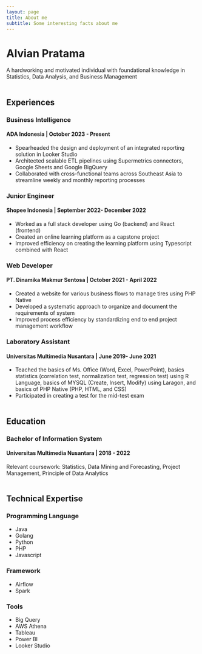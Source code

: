 ```yaml
---
layout: page
title: About me
subtitle: Some interesting facts about me
---
```


# Alvian Pratama

A hardworking and motivated individual with foundational knowledge in Statistics, Data Analysis, and Business Management <br /> <br />

## Experiences <br />

### Business Intelligence

#### ADA Indonesia | October 2023 - Present

- Spearheaded the design and deployment of an integrated reporting solution in Looker Studio
- Architected scalable ETL pipelines using Supermetrics connectors, Google Sheets and Google BigQuery
- Collaborated with cross-functional teams across Southeast Asia to streamline weekly and monthly reporting processes

### Junior Engineer

#### Shopee Indonesia | September 2022- December 2022

- Worked as a full stack developer using Go (backend) and React (frontend)
- Created an online learning platform as a capstone project
- Improved efficiency on creating the learning platform using Typescript combined with React

### Web Developer

#### PT. Dinamika Makmur Sentosa | October 2021 - April 2022

- Created a website for various business flows to manage tires using PHP Native
- Developed a systematic approach to organize and document the requirements of system
- Improved process efficiency by standardizing end to end project management workflow

### Laboratory Assistant

#### Universitas Multimedia Nusantara | June 2019- June 2021

- Teached the basics of Ms. Office (Word, Excel,
  PowerPoint), basics statistics (correlation test, normalization test, regression test) using R Language, basics of MYSQL (Create, Insert, Modify) using Laragon, and basics of PHP Native (PHP, HTML, and CSS)
- Participated in creating a test for the mid-test exam
  <br /> <br />

## Education

### Bachelor of Information System

#### Universitas Multimedia Nusantara | 2018 - 2022

Relevant coursework: Statistics, Data Mining and Forecasting, Project Management, Principle of Data Analytics <br /> <br />

## Technical Expertise

### Programming Language

- Java
- Golang
- Python
- PHP
- Javascript

### Framework

- Airflow
- Spark

### Tools

- Big Query
- AWS Athena
- Tableau
- Power BI
- Looker Studio
